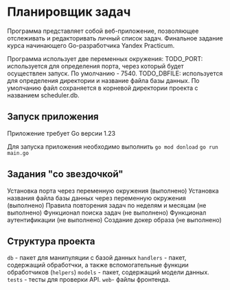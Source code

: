 # Планировщик задач

Программа представляет собой веб-приложение, позволяющее отслеживать и редакторивать личный список задач. Финальное задание курса начинающего Go-разработчика Yandex Practicum.

Программа использует две переменных окружения:
TODO_PORT: используется для определения порта, через который будет осуществлен запуск. По умолчанию - 7540.
TODO_DBFILE: используется для определения директории и название файла базы данных. По умолчанию файл сохраняется в корневой директории проекта с названием scheduler.db.

## Запуск приложения

Приложение требует Go версии 1.23 

Для запуска приложения необходимо выполнить
`go mod donload`
`go run main.go`


## Задания "со звездочкой"
Установка порта через переменную окружения (выполнено)
Установка названия файла базы данных через переменную окружения (выполнено)
Правила повторения задач по неделям и месяцам (не выполнено)
Функционал поиска задач (не выполнено)
Функционал аутентификации (не выполнено)
Создание докер образа (не выполнено)

## Структура проекта
`db` - пакет для манипуляции с базой данных 
`handlers` - пакет, содержащий обработчки, а также вспомогательные функции обработчиков (`helpers`) 
`models` - пакет, содержащий модели данных.
`tests` - тесты для проверки API.
`web`- файлы фронтенда.
